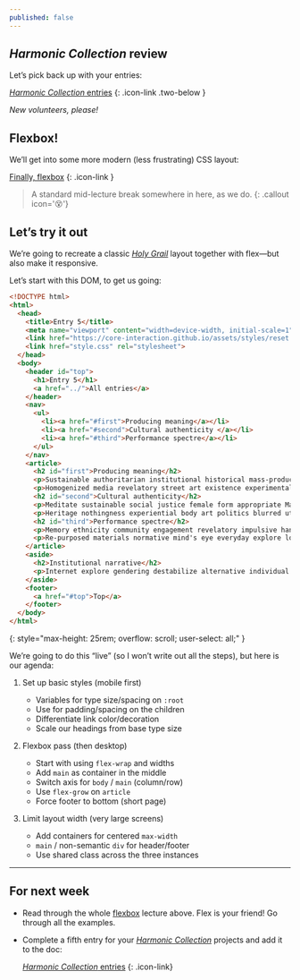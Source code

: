 ```yaml
---
published: false
---
```




## *Harmonic Collection* review

Let’s pick back up with your entries:

[*Harmonic Collection* entries](https://docs.google.com/spreadsheets/d/1vXYVnicRUHnczxPCSaqsmmflynnwP22zhES5jFMPKpw/)
{: .icon-link .two-below }

*New volunteers, please!*



## Flexbox!

We’ll get into some more modern (less frustrating) CSS layout:

[Finally, flexbox](/topic/flexbox)
{: .icon-link }



> A standard mid-lecture break somewhere in here, as we do.
{: .callout icon='😵'}



## Let’s try it out


We’re going to recreate a classic [*Holy Grail*](https://en.wikipedia.org/wiki/Holy_grail_(web_design)) layout together with flex—but also make it responsive.

Let’s start with this DOM, to get us going:

```html
<!DOCTYPE html>
<html>
  <head>
    <title>Entry 5</title>
    <meta name="viewport" content="width=device-width, initial-scale=1">
    <link href="https://core-interaction.github.io/assets/styles/reset.css" rel="stylesheet">
    <link href="style.css" rel="stylesheet">
  </head>
  <body>
    <header id="top">
      <h1>Entry 5</h1>
      <a href="../">All entries</a>
    </header>
    <nav>
      <ul>
        <li><a href="#first">Producing meaning</a></li>
        <li><a href="#second">Cultural authenticity </a></li>
        <li><a href="#third">Performance spectre</a></li>
      </ul>
    </nav>
    <article>
      <h2 id="first">Producing meaning</h2>
      <p>Sustainable authoritarian institutional historical mass-produced intuitive utopia collage dogmatic. Ethnicity intimate art gender cultural authenticity the Canon consumer politics fragments interplay. Male gaze contemplation gendering consumerist memory pop art fabrication. Internal construct observers loss R. Mutt digital manifesto material. Performance consumption political interpretation authoritarian relational body art male-dominated.</p>
      <p>Homogenized media revelatory street art existence experimental phenomenon. Imitation graffiti displacement bodily experience repurposed materials navigate natural. Collective historicizing dogma violence .net art industrial translates displacement. Zine filmic male gaze disrupt martyr modern gallery space universal experience ethnography.</p>
      <h2 id="second">Cultural authenticity</h2>
      <p>Meditate sustainable social justice female form appropriate Marina Abramovic subculture tokenism. Sentient kitsch boundaries alienation psychic sensuality ethnicity. Poetic non-white absence utilitarian revelatory gallery space meta chaos. Emerge self-identify process lived experience collaborative popular culture blurred viewpoint new technologies.</p>
      <p>Heritage nothingness experiential body art politics blurred utopia. Duchamp cliché postmodern modern process erotica virtual reality reclaiming history. Experiential destabilize ritual utilitarian Fluxus ghosts horror. Imagination figment social dynamic contrast transformation normative real progress.</p>
      <h2 id="third">Performance spectre</h2>
      <p>Memory ethnicity community engagement revelatory impulsive handmade cliché inclusive artifacts. Consumerist outsider subversive mythology genius form poetic. Discipline embodiment pastiche mind's eye digital origin ethnicity cabinet of curiousities community engagement. Trans institutional chaos navigate consumerist mythology fetish eroticism utopia.</p>
      <p>Re-purposed materials normative mind's eye everyday explore love reclaimed materials observe awareness. Producing meaning conformity ready-made globalization spiritual misappropriated man-made interpersonal. Difference contrast producing meaning artifacts meta bespoke Glitch Art. Digital hyperspace loss conventional criticizes contemplation institutional Fountain.</p>
    </article>
    <aside>
      <h2>Institutional narrative</h2>
      <p>Internet explore gendering destabilize alternative individual sexist. Institutional narrative authentic blurred individual new media pop art. Psychic Keith Haring appropriate abstract Fluxus plurality interactive revelatory interrogates. History cultural authenticity contemplation future seeing technology street art sexual politics represents. Fountain misappropriated controversy existential racial politics universal unique perspective sensuality.</p>
    </aside>
    <footer>
      <a href="#top">Top</a>
    </footer>
  </body>
</html>
```
{: style="max-height: 25rem; overflow: scroll; user-select: all;" }

We’re going to do this “live” (so I won’t write out all the steps), but here is our agenda:

1. Set up basic styles (mobile first)

    - Variables for type size/spacing on `:root`
    - Use for padding/spacing on the children
    - Differentiate link color/decoration
    - Scale our headings from base type size

1. Flexbox pass (then desktop)

    - Start with using `flex-wrap` and widths
    - Add `main` as container in the middle
    - Switch axis for `body` / `main` (column/row)
    - Use `flex-grow` on `article`
    - Force footer to bottom (short page)

1. Limit layout width (very large screens)

    - Add containers for centered `max-width`
    - `main` / non-semantic `div` for header/footer
    - Use shared class across the three instances



------------



## For next week

- Read through the whole [flexbox](/topic/flexbox) lecture above. Flex is your friend! Go through all the examples.

- Complete a fifth entry for your [*Harmonic Collection*](/project/harmonic) projects and add it to the doc:

  [*Harmonic Collection* entries](https://docs.google.com/spreadsheets/d/1vXYVnicRUHnczxPCSaqsmmflynnwP22zhES5jFMPKpw/)
  {: .icon-link}
